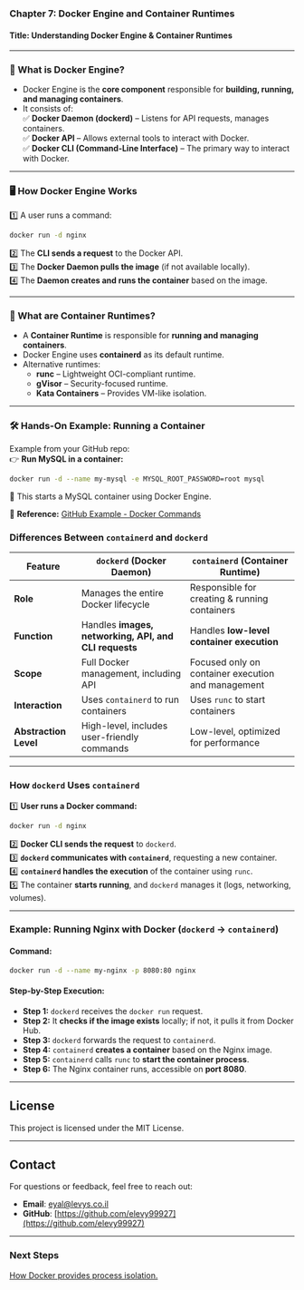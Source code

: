 ### **Chapter 7: Docker Engine and Container Runtimes**  
#### **Title: Understanding Docker Engine & Container Runtimes**  
---

### **🔹 What is Docker Engine?**  
- Docker Engine is the **core component** responsible for **building, running, and managing containers**.  
- It consists of:  
  ✅ **Docker Daemon (dockerd)** – Listens for API requests, manages containers.  
  ✅ **Docker API** – Allows external tools to interact with Docker.  
  ✅ **Docker CLI (Command-Line Interface)** – The primary way to interact with Docker.  

---
### **🖥 How Docker Engine Works**  
1️⃣ A user runs a command:  
   ```sh
   docker run -d nginx
   ```  
2️⃣ The **CLI sends a request** to the Docker API.  
3️⃣ The **Docker Daemon pulls the image** (if not available locally).  
4️⃣ The **Daemon creates and runs the container** based on the image.  

---
### **🔹 What are Container Runtimes?**  
- A **Container Runtime** is responsible for **running and managing containers**.  
- Docker Engine uses **containerd** as its default runtime.  
- Alternative runtimes:  
  - **runc** – Lightweight OCI-compliant runtime.  
  - **gVisor** – Security-focused runtime.  
  - **Kata Containers** – Provides VM-like isolation.  

---
### **🛠 Hands-On Example: Running a Container**  
Example from your GitHub repo:  
👉 **Run MySQL in a container:**  
```sh
docker run -d --name my-mysql -e MYSQL_ROOT_PASSWORD=root mysql
```  
📌 This starts a MySQL container using Docker Engine.  

🔗 **Reference:** [GitHub Example - Docker Commands](https://github.com/elevy99927/docker/tree/main/00-namespaces)  

### **Differences Between `containerd` and `dockerd`**  

| Feature        | `dockerd` (Docker Daemon) | `containerd` (Container Runtime) |
|---------------|--------------------------|--------------------------------|
| **Role**      | Manages the entire Docker lifecycle | Responsible for creating & running containers |
| **Function**  | Handles **images, networking, API, and CLI requests** | Handles **low-level container execution** |
| **Scope**     | Full Docker management, including API | Focused only on container execution and management |
| **Interaction** | Uses `containerd` to run containers | Uses `runc` to start containers |
| **Abstraction Level** | High-level, includes user-friendly commands | Low-level, optimized for performance |

---
### **How `dockerd` Uses `containerd`**  

1️⃣ **User runs a Docker command:**  
   ```sh
   docker run -d nginx
   ```
2️⃣ **Docker CLI sends the request** to `dockerd`.  
3️⃣ **`dockerd` communicates with `containerd`**, requesting a new container.  
4️⃣ **`containerd` handles the execution** of the container using `runc`.  
5️⃣ The container **starts running**, and `dockerd` manages it (logs, networking, volumes).  

---
### **Example: Running Nginx with Docker (`dockerd` → `containerd`)**  
#### **Command:**
```sh
docker run -d --name my-nginx -p 8080:80 nginx
```
#### **Step-by-Step Execution:**  
- **Step 1:** `dockerd` receives the `docker run` request.  
- **Step 2:** It **checks if the image exists** locally; if not, it pulls it from Docker Hub.  
- **Step 3:** `dockerd` forwards the request to `containerd`.  
- **Step 4:** `containerd` **creates a container** based on the Nginx image.  
- **Step 5:** `containerd` calls `runc` to **start the container process**.  
- **Step 6:** The Nginx container runs, accessible on **port 8080**.

 
---
## License
This project is licensed under the MIT License.

---
## **Contact**
For questions or feedback, feel free to reach out:
- **Email**: eyal@levys.co.il
- **GitHub**: [https://github.com/elevy99927](https://github.com/elevy99927)

---
### **Next Steps**
<A href="./Chapter-8.md">How Docker provides process isolation.  </A>
